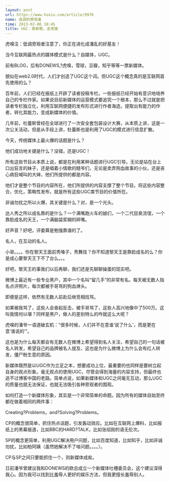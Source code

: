 ```yaml
---
layout: post
url: https://www.huxiu.com/article/9970
name: 低调的旁观者
time: 2013-02-06 10:45
title: UGC：穿新鞋，走老路
---
```

虎嗅注：低调旁观者注意了，你正在进化成潘乱的好基友！

当今互联网最热点的媒体模式是什么？自媒体，UGC。

前有BLOG，后有DONEWS,?虎嗅，雪球，豆瓣，知乎等等一票新媒体。

貌似在web2.0时代，人们才创造了UGC这个词。但UGC这个概念真的是互联网首先使用的么？

百年前，人们已经在报纸上开辟了读者投稿专栏。一些报纸已经开始有意识地培养自己的专栏作家。如果说目前新媒体的运营模式要追究一个根本，那么不过就是把读者专栏独立化，利用互联网便捷的发布形式进行作者海选，提取出有能力的作者，转化其能力，变成新媒体的价值。

几年前，杜蕾斯曾经在全球进行了一次安全套包装设计大赛，从本质上讲，这是一次公关活动，但是从手段上讲，杜蕾斯也是利用了UGC的模式进行信息扩散。

今天，传统媒体上最火爆的话题是什么？

他们成功地关键是什么？没错，还是UGC！

所有这些节目从本质上说，都是在利用某种话题进行UGC引导。无论是站在台上口出狂言的妹子，还是唱着小情歌的糙爷们，无论是卖弄狗血故事的小伙，还是丧心病狂喊叫的大婶，他们所提供的都是内容。

他们才是整个节目的内容所在，他们所提供的内容支撑了整个节目。将这些内容整合，优化，策略性发布，就是所有这些UGC类节目的价值所在。

非诚勿扰之所以火爆，其关键是什么？对，是一个光头。

达人秀之所以成名靠的是什么？一个满嘴跑火车的娘们，一个二代目臭流氓，一个靠脸成名的天王，一个满脑袋浆糊的碎嘴。

好声音？好吧，评委算是勉强靠谱的了。

名人，在互动的名人。

小哥。。。。你在黎天王面前秀嗓子，秀舞技？你不知道黎天王是靠脸成名的么？你是成心要黎天王下不了台么。。。

好吧，黎天王的事我们以后再聊，我们还是先聊聊操蛋的现实吧。

微博上最近有一些专业黑户，其中一个名叫“留几手”的非常有名。每天被无数人指名点评照片，每次都被手哥骂的狗血淋头。

即便是这样，依然有无数人前赴后继竞相找骂。

如果被我骂了，这些人会奋起反击，被手哥骂了，这些人高兴地像中了500万。这叫我情何以堪？同样是黑户，做人的差别特么的咋就这么大呢？

虎嗅的潘爷一语道破玄机：“很多时候，人们并不在意谁‘说了什么’，而是更在意‘谁说的’”。

这也是为什么每天都会有无数人在微博上希望得到名人关注，希望自己的一句话被名人转发，希望自己的品牌被名人提及，这也是为什么微博上为什么会有红人转发，僵尸粉生意的原因。

新媒体既然是以UGC作为立足之本，想要成功上位，最重要的也同样是要树立起自身的观点形象。毫无观点的使用UGC，尽管会得到海量的内容支持，但最终也逃不过博客中国的老路。简单点说，如果新媒体和UGC之间毫无互动，那么UGC的质量也就无法保证，也就无法吸引各种旁观者的围观。

如何打造一个新媒体形象，其实是一个非常简单的命题。因为所有的媒体自始至终都在做着相同的两件事：

Creating?Problems，and?Solving?Problems。

CP的概念很简单，抓住热点话题，引发轰动效应。比如在互联网上爆料，比如报纸上的黑幕报道，比如BBC的HARD?TALK，比如张绍刚的语无伦次。

SP的概念更简单，利用UGC解决用户问题，比如百度知道，比如知乎，比如非诚勿扰，比如柏阿姨（虽然她解决不了啥问题。。。。）。

CP与SP之间只要能抓住一个，则新媒体成矣。

日前潘爷曾建议我和DONEWS的欧总成立一个新媒体吐槽委员会，这个建议深得我心。因为我可以找到比羞辱人更好的娱乐方法，但我更擅长羞辱别人。

